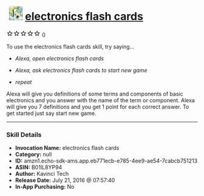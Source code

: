 # &nbsp;<img src="skill_icon" alt="electronics flash cards icon" width="36"> [electronics flash cards](http://alexa.amazon.com/#skills/amzn1.echo-sdk-ams.app.eb771ecb-e785-4ee9-ae54-7cabcb751213)
![0 stars](../../images/ic_star_border_black_18dp_1x.png)![0 stars](../../images/ic_star_border_black_18dp_1x.png)![0 stars](../../images/ic_star_border_black_18dp_1x.png)![0 stars](../../images/ic_star_border_black_18dp_1x.png)![0 stars](../../images/ic_star_border_black_18dp_1x.png) 0

To use the electronics flash cards skill, try saying...

* *Alexa, open electronics flash cards*

* *Alexa, ask electronics flash cards to start new game*

* *repeat*

Alexa will give you definitions of some terms and components of basic electronics and you answer with the name of the term or component. Alexa will give you 7 definitions and you get 1 point for each correct answer. To get started just say start new game.

***

### Skill Details

* **Invocation Name:** electronics flash cards
* **Category:** null
* **ID:** amzn1.echo-sdk-ams.app.eb771ecb-e785-4ee9-ae54-7cabcb751213
* **ASIN:** B01IL8YP94
* **Author:** Kavinci Tech
* **Release Date:** July 21, 2016 @ 07:57:40
* **In-App Purchasing:** No
